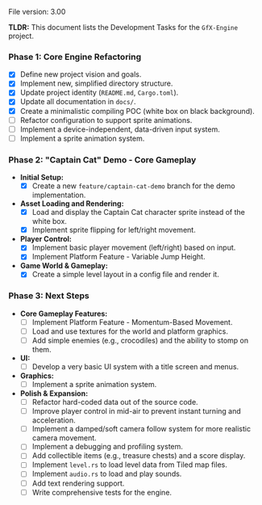 File version: 3.00

**TLDR:**
This document lists the Development Tasks for the `GfX-Engine` project.

### Phase 1: Core Engine Refactoring

- [x] Define new project vision and goals.
- [x] Implement new, simplified directory structure.
- [x] Update project identity (`README.md`, `Cargo.toml`).
- [x] Update all documentation in `docs/`.
- [x] Create a minimalistic compiling POC (white box on black background).
- [ ] Refactor configuration to support sprite animations.
- [ ] Implement a device-independent, data-driven input system.
- [ ] Implement a sprite animation system.

### Phase 2: "Captain Cat" Demo - Core Gameplay

-   **Initial Setup:**
    -   [x] Create a new `feature/captain-cat-demo` branch for the demo implementation.
-   **Asset Loading and Rendering:**
    -   [x] Load and display the Captain Cat character sprite instead of the white box.
    -   [x] Implement sprite flipping for left/right movement.
-   **Player Control:**
    -   [x] Implement basic player movement (left/right) based on input.
    -   [x] Implement Platform Feature - Variable Jump Height.
-   **Game World & Gameplay:**
    -   [x] Create a simple level layout in a config file and render it.

### Phase 3: Next Steps

-   **Core Gameplay Features:**
    -   [ ] Implement Platform Feature - Momentum-Based Movement.
    -   [ ] Load and use textures for the world and platform graphics.
    -   [ ] Add simple enemies (e.g., crocodiles) and the ability to stomp on them.
-   **UI:**
    -   [ ] Develop a very basic UI system with a title screen and menus.
-   **Graphics:**
    -   [ ] Implement a sprite animation system.
-   **Polish & Expansion:**
    -   [ ] Refactor hard-coded data out of the source code.
    -   [ ] Improve player control in mid-air to prevent instant turning and acceleration.
    -   [ ] Implement a damped/soft camera follow system for more realistic camera movement.
    -   [ ] Implement a debugging and profiling system.
    -   [ ] Add collectible items (e.g., treasure chests) and a score display.
    -   [ ] Implement `level.rs` to load level data from Tiled map files.
    -   [ ] Implement `audio.rs` to load and play sounds.
    -   [ ] Add text rendering support.
    -   [ ] Write comprehensive tests for the engine.